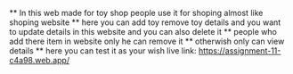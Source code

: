 ** In this web made for toy shop people use it for shoping almost like shoping website
** here you can add toy remove toy details and you want to update details in this website and you can also delete it
** people who add there item in website only he can remove it
** otherwish only can view details
\*\* here you can test it as your wish
live link: https://assignment-11-c4a98.web.app/

